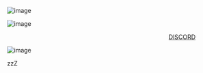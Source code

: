 ![image](https://github.com/user-attachments/assets/447313c9-7fcf-498d-93ad-12ebd27172d0)


![image](https://github.com/user-attachments/assets/b5345b1e-9432-4a06-a2dd-e22cd98d4d9d)

                           <a href="https://discordid.netlify.app/?id=873902369354706945">DISCORD</a>


![image](https://github.com/user-attachments/assets/4b1c89dd-e9f3-4429-8089-51322ae47774)



zzZ
